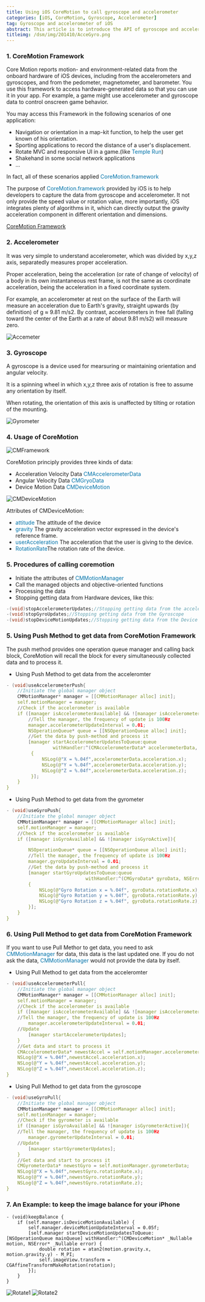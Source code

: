 ```yaml
---
title: Using iOS CoreMotion to call gyroscope and accelerometer
categories: [iOS, CoreMotion, Gyroscope, Accelerometer]
tag: Gyroscope and accelerometer of iOS
abstract: This article is to introduce the API of gyroscope and acceleromter for developping an iOS applcation. iOS developers will know how to use these meters after reading this blog.
titleimg: /dsm/img/201410/AcceGyro.png
---
```

### 1. CoreMotion Framework
Core Motion reports motion- and environment-related data from the onboard hardware of iOS devices, including from the accelerometers and gyroscopes, and from the pedometer, magnetometer, and barometer. You use this framework to access hardware-generated data so that you can use it in your app. For example, a game might use accelerometer and gyroscope data to control onscreen game behavior.

You may access this Framework in the following scenarios of one application:
* Navigation or orientation in a map-kit function, to help the user get known of his orientation.
* Sporting applications to record the distance of a user's displacement.
* Rotate MVC and responsive UI in a game.(like <font color="#0073aa">Temple Run</font>)
* Shakehand in some social network applications
* ...

In fact, all of these scenarios applied <font color="#0073aa">CoreMotion.framework</font>

The purpose of <font color="#0073aa">CoreMotion.framework</font> provided by iOS is to help developers to capture the data from gyroscope and accelerometer. It not only provide the speed value or rotation value, more importantly, iOS integrates plenty of algorithms in it, which can directly output the gravity acceleration component in different orientation and dimensions.

[CoreMotion Framework](https://developer.apple.com/documentation/coremotion)

### 2. Accelerometer
It was very simple to understand accelerometer, which was divided by x,y,z axis, separatedly measures proper acceleration.

Proper acceleration, being the acceleration (or rate of change of velocity) of a body in its own instantaneous rest frame, is not the same as coordinate acceleration, being the acceleration in a fixed coordinate system.

For example, an accelerometer at rest on the surface of the Earth will measure an acceleration due to Earth's gravity, straight upwards (by definition) of g ≈ 9.81 m/s2. By contrast, accelerometers in free fall (falling toward the center of the Earth at a rate of about 9.81 m/s2) will measure zero.

![Accemeter](/dsm/img/201410/Accemeter.png)

### 3. Gyroscope
A gyroscope is a device used for mearsuring or maintaining orientation and angular velocity.

It is a spinning wheel in which x,y,z three axis of rotation is free to assume any orientation by itself.

When rotating, the orientation of this axis is unaffected by tilting or rotation of the mounting.

![Gyrometer](/dsm/img/201410/Gyrometer.png)

### 4. Usage of CoreMotion

![CMFramework](/dsm/img/201410/CMFramework.png)

CoreMotion principly provides three kinds of data:
* Acceleration Velocity Data <font color="#0073aa">CMAccelerometerData</font>
* Angular Velocity Data <font color="#0073aa">CMGryoData</font>
* Device Motion Data <font color="#0073aa">CMDeviceMotion</font>

![CMDeviceMotion](/dsm/img/201410/CMDeviceMotion.png)

Attributes of CMDeviceMotion:
* <font color="#0073aa">attitude</font> The attitude of the device
* <font color="#0073aa">gravity</font> The gravity acceleration vector expressed in the device's reference frame.
* <font color="#0073aa">userAcceleration</font> The acceleration that the user is giving to the device.
* <font color="#0073aa">RotationRate</font>The rotation rate of the device.

### 5. Procedures of calling coremotion

* Initiate the attributes of <font color="#0073aa">CMMotionManager</font>
* Call the managed objects and objective-oriented functions
* Processing the data
* Stopping getting data from Hardware devices, like this:

```C
-(void)stopAccelerometerUpdates;//Stopping getting data from the accelerometer
-(void)stopGyroUpdates;//Stopping getting data from the Gyroscope
-(void)stopDeviceMotionUpdates;//Stopping getting data from the Device motion
```

### 5. Using Push Method to get data from CoreMotion Framework

The push method provides one operation queue manager and calling back block, CoreMotion will recall the block for every simultaneously collected data and to process it.

* Using Push Method to get data from the acceleromter

```C
- (void)useAccelerometerPush{
    //Initiate the global manager object
    CMMotionManager* manager = [[CMMotionManager alloc] init];
    self.motionManager = manager;
    //Check if the accelerometer is available
    if ([manager isAccelerometerAvailable] && ![manager isAccelerometerActive]){
        //Tell the manager, the frequency of update is 100Hz
        manager.accelerometerUpdateInterval = 0.01;
        NSOperationQueue* queue = [[NSOperationQueue alloc] init];
        //Get the data by push-method and process it
        [manager startAccelerometerUpdatesToQueue:queue
                 withHandler:^(CMAccelerometerData* accelerometerData, NSError* error)
         {
             NSLog(@"X = %.04f",accelerometerData.acceleration.x);
             NSLog(@"Y = %.04f",accelerometerData.acceleration.y);
             NSLog(@"Z = %.04f",accelerometerData.acceleration.z);
         }];
    }
}
```

* Using Push Method to get data from the gyrometer

```C
- (void)useGyroPush{
    //Initiate the global manager object
    CMMotionManager* manager = [[CMMotionManager alloc] init];
    self.motionManager = manager;
    //Check if the accelerometer is available
    if ([manager isGyroAvailable] && ![manager isGyroActive]){

        NSOperationQueue* queue = [[NSOperationQueue alloc] init];
        //Tell the manager, the frequency of update is 100Hz
        manager.gyroUpdateInterval = 0.01;
        //Get the data by push-method and process it
        [manager startGyroUpdatesToQueue:queue
                             withHandler:^(CMGyroData* gyroData, NSError* error)
        {
            NSLog(@"Gyro Rotation x = %.04f", gyroData.rotationRate.x);
            NSLog(@"Gyro Rotation y = %.04f", gyroData.rotationRate.y);
            NSLog(@"Gyro Rotation z = %.04f", gyroData.rotationRate.z);
        }];
    }
}
```

### 6. Using Pull Method to get data from CoreMotion Framework

If you want to use Pull Methor to get data, you need to ask <font color="#0073aa">CMMotionManager</font> for data, this data is the last updated one. If you do not ask the data, <font color="#0073aa">CMMotionManager</font> would not provide the data by itself.

* Using Pull Method to get data from the acceleromter

```C
- (void)useAccelerometerPull{
    //Initiate the global manager object
    CMMotionManager* manager = [[CMMotionManager alloc] init];
    self.motionManager = manager;
    //Check if the accelerometer is available
    if ([manager isAccelerometerAvailable] && ![manager isAccelerometerActive]){
    //Tell the manager, the frequency of update is 100Hz
        manager.accelerometerUpdateInterval = 0.01;
    //Update
        [manager startAccelerometerUpdates];
    }
    //Get data and start to process it
    CMAccelerometerData* newestAccel = self.motionManager.accelerometerData;
    NSLog(@"X = %.04f",newestAccel.acceleration.x);
    NSLog(@"Y = %.04f",newestAccel.acceleration.y);
    NSLog(@"Z = %.04f",newestAccel.acceleration.z);
}
```

* Using Pull Method to get data from the gyroscope

```C
- (void)useGyroPull{
    //Initiate the global manager object
    CMMotionManager* manager = [[CMMotionManager alloc] init];
    self.motionManager = manager;
    //Check if the gyrometer is available
    if ([manager isGyroAvailable] && ![manager isGyrometerActive]){
    //Tell the manager, the frequency of update is 100Hz
        manager.gyrometerUpdateInterval = 0.01;
    //Update
        [manager startGyrometerUpdates];
    }
    //Get data and start to process it
    CMGyrometerData* newestGyro = self.motionManager.gyrometerData;
    NSLog(@"X = %.04f",newestGyro.rotationRate.x);
    NSLog(@"Y = %.04f",newestGyro.rotationRate.y);
    NSLog(@"Z = %.04f",newestGyro.rotationRate.z);
}
```

### 7. An Example: to keep the image balance for your iPhone

```
- (void)keepBalance {
    if (self.manager.isDeviceMotionAvailable) {
        self.manager.deviceMotionUpdateInterval = 0.05f;
        [self.manager startDeviceMotionUpdatesToQueue:[NSOperationQueue mainQueue] withHandler:^(CMDeviceMotion* _Nullable motion, NSError* _Nullable error) {
            double rotation = atan2(motion.gravity.x, motion.gravity.y) - M_PI;
            self.imageView.transform = CGAffineTransformMakeRotation(rotation);
        }];
    }
}
```
![Rotate1](/dsm/img/201410/rotate1.gif)
![Rotate2](/dsm/img/201410/rotate2.gif)

